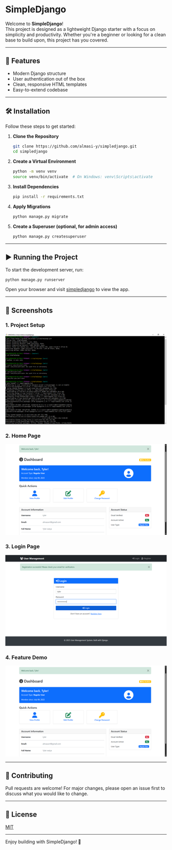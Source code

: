 # SimpleDjango

Welcome to **SimpleDjango**!  
This project is designed as a lightweight Django starter with a focus on simplicity and productivity. Whether you're a beginner or looking for a clean base to build upon, this project has you covered.

---

## 🚀 Features

- Modern Django structure
- User authentication out of the box
- Clean, responsive HTML templates
- Easy-to-extend codebase

---

## 🛠️ Installation

Follow these steps to get started:

1. **Clone the Repository**
    ```bash
    git clone https://github.com/almasi-y/simpledjango.git
    cd simpledjango
    ```

2. **Create a Virtual Environment**
    ```bash
    python -m venv venv
    source venv/bin/activate  # On Windows: venv\Scripts\activate
    ```

3. **Install Dependencies**
    ```bash
    pip install -r requirements.txt
    ```

4. **Apply Migrations**
    ```bash
    python manage.py migrate
    ```

5. **Create a Superuser (optional, for admin access)**
    ```bash
    python manage.py createsuperuser
    ```

---

## ▶️ Running the Project

To start the development server, run:
```bash
python manage.py runserver
```
Open your browser and visit [simpledjango](https://simpledjango.onrender.com) to view the app.

---

## 📸 Screenshots

### 1. Project Setup

![Project Setup](screenshots/setup.png)

### 2. Home Page

![Home Page](screenshots/home.png)

### 3. Login Page

![Login Page](screenshots/login.png)

### 4. Feature Demo

![Feature Demo](screenshots/feature.png)


---

## 🤝 Contributing

Pull requests are welcome! For major changes, please open an issue first to discuss what you would like to change.

---

## 📄 License

[MIT](LICENSE)

---

Enjoy building with SimpleDjango! 🎉
